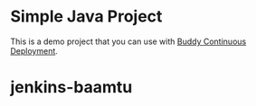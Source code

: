 # Simple Java Project
This is a demo project that you can use with [Buddy Continuous Deployment](https://buddy.works).
# jenkins-baamtu
